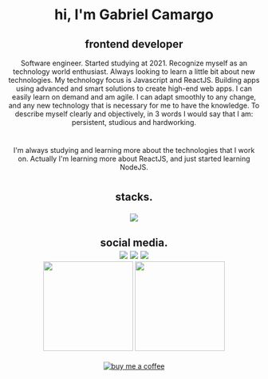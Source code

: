 <h1 align="center">hi, I'm Gabriel Camargo</h1>
<h2 align="center">frontend developer</h1>

<p align="center">Software engineer. Started studying at 2021. Recognize myself as an technology world enthusiast. Always looking to learn a little bit about new technologies. My technology focus is Javascript and ReactJS. Building apps using advanced and smart solutions to create high-end web apps. I can easily learn on demand and am agile. I can adapt smoothly to any change, and any new technology that is necessary for me to have the knowledge. To describe myself clearly and objectively, in 3 words I would say that I am: persistent, studious and hardworking.</p>

# 

<p align="center">I'm always studying and learning more about the technologies that I work on. Actually I'm learning more about ReactJS, and just started learning NodeJS.

#

<h2 align="center">stacks.
<p align="center">
  <a align="center" href="https://skillicons.dev">
    <img src="https://skillicons.dev/icons?i=html,css,js,react,ts,nodejs,express,styledcomponents,git,tailwind&theme=light" />
  </a>
</p>
</h2>

<h2 align="center">social media.
<div align="center"> 
  <a href="https://www.instagram.com/gabcamargo" target="_blank"><img src="https://img.shields.io/badge/-Instagram-%23E4405F?style=for-the-badge&logo=instagram&logoColor=white" target="_blank"></a>
  <a href = "mailto:gcamargo.dev@gmail.com"><img src="https://img.shields.io/badge/-Gmail-%23333?style=for-the-badge&logo=gmail&logoColor=white" target="_blank"></a>
  <a href="https://www.linkedin.com/in/gabrielcaamargo/" target="_blank"><img src="https://img.shields.io/badge/-LinkedIn-%230077B5?style=for-the-badge&logo=linkedin&logoColor=white" target="_blank"></a> 
 
</div>

<img height="180em" src="https://github-readme-stats.vercel.app/api?username=gabrielcaamargo&show_icons=true&theme=tokyonight&include_all_commits=true&count_private=true"/>
  <img height="180em" src="https://github-readme-stats.vercel.app/api/top-langs/?username=gabrielcaamargo&layout=compact&langs_count=7&theme=tokyonight"/>

</h2>
<p align="center">
  <a href="https://www.buymeacoffee.com/gcamargo" target="_blank" align="center">
  <img align="center" src="https://img.shields.io/badge/Buy%20Me%20a%20Coffee-ffdd00?style=for-the-badge&logo=buy-me-a-coffee&logoColor=white" alt="buy me a coffee"/>
</a>
  </p>
